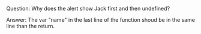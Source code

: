 Question: Why does the alert show Jack first and then undefined?

Answer: The var "name" in the last line of the function shoud be in the same line than the return.
